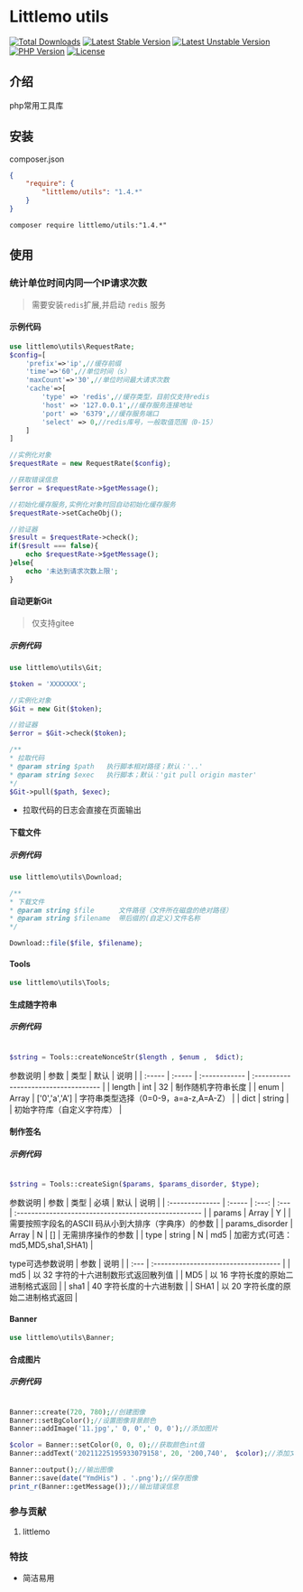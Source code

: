 
Littlemo utils
===============

[![Total Downloads](https://poser.pugx.org/littlemo/utils/downloads)](https://packagist.org/packages/littlemo/utils)
[![Latest Stable Version](https://poser.pugx.org/littlemo/utils/v/stable)](https://packagist.org/packages/littlemo/utils)
[![Latest Unstable Version](https://poser.pugx.org/littlemo/utils/v/unstable)](https://packagist.org/packages/littlemo/utils)
[![PHP Version](https://img.shields.io/badge/php-%3E%3D7.0-8892BF.svg)](http://www.php.net/)
[![License](https://poser.pugx.org/littlemo/utils/license)](https://packagist.org/packages/littlemo/utils)

## 介绍
php常用工具库


## 安装

composer.json
```json
{
    "require": {
        "littlemo/utils": "1.4.*"
    }
}
```
```shell
composer require littlemo/utils:"1.4.*"
```
## 使用

### 统计单位时间内同一个IP请求次数

>需要安装`redis`扩展,并启动 `redis` 服务

#### 示例代码


```php
use littlemo\utils\RequestRate;
$config=[
    'prefix'=>'ip',//缓存前缀
    'time'=>'60',//单位时间（s）
    'maxCount'=>'30',//单位时间最大请求次数
    'cache'=>[
        'type' => 'redis',//缓存类型，目前仅支持redis
        'host' => '127.0.0.1',//缓存服务连接地址
        'port' => '6379',//缓存服务端口
        'select' => 0,//redis库号，一般取值范围（0-15）
    ]
]

//实例化对象
$requestRate = new RequestRate($config);

//获取错误信息
$error = $requestRate->$getMessage();

//初始化缓存服务,实例化对象时回自动初始化缓存服务
$requestRate->setCacheObj();

//验证器
$result = $requestRate->check();
if($result === false){
    echo $requestRate->$getMessage();
}else{
    echo '未达到请求次数上限';
}

```

#### 自动更新Git

> 仅支持gitee

##### 示例代码


```php
use littlemo\utils\Git;

$token = 'XXXXXXX';

//实例化对象
$Git = new Git($token);

//验证器
$error = $Git->check($token);

/**
* 拉取代码
* @param string $path   执行脚本相对路径；默认：'..'
* @param string $exec   执行脚本；默认：'git pull origin master'
*/
$Git->pull($path, $exec);

```
- 拉取代码的日志会直接在页面输出

#### 下载文件

##### 示例代码


```php
use littlemo\utils\Download;

/**
* 下载文件
* @param string $file      文件路径（文件所在磁盘的绝对路径）
* @param string $filename  带后缀的(自定义)文件名称
*/

Download::file($file, $filename);

```

#### Tools

```php
use littlemo\utils\Tools;

```

#### 生成随字符串

##### 示例代码


```php

$string = Tools::createNonceStr($length , $enum ,  $dict);

```

参数说明
| 参数   | 类型   | 默认          | 说明                                 |
| :----- | :----- | :------------ | :----------------------------------- |
| length | int    | 32            | 制作随机字符串长度                   |
| enum   | Array  | ['0','a','A'] | 字符串类型选择（0=0-9，a=a-z,A=A-Z） |
| dict   | string |               | 初始字符库（自定义字符库）           |


#### 制作签名

##### 示例代码


```php

$string = Tools::createSign($params, $params_disorder, $type);

```

参数说明
| 参数            | 类型   | 必填  | 默认 | 说明                                                 |
| :-------------- | :----- | :---: | :--- | :--------------------------------------------------- |
| params          | Array  |   Y   |      | 需要按照字段名的ASCII 码从小到大排序（字典序）的参数 |
| params_disorder | Array  |   N   | []   | 无需排序操作的参数                                   |
| type            | string |   N   | md5  | 加密方式(可选：md5,MD5,sha1,SHA1)                    |

type可选参数说明
| 参数 | 说明                                 |
| :--- | :----------------------------------- |
| md5  | 以 32 字符的十六进制数形式返回散列值 |
| MD5  | 以 16 字符长度的原始二进制格式返回   |
| sha1 | 40 字符长度的十六进制数              |
| SHA1 | 以 20 字符长度的原始二进制格式返回   |


#### Banner

```php
use littlemo\utils\Banner;
```
#### 合成图片

##### 示例代码


```php

Banner::create(720, 780);//创建图像
Banner::setBgColor();//设置图像背景颜色
Banner::addImage('11.jpg',' 0, 0',' 0, 0');//添加图片

$color = Banner::setColor(0, 0, 0);//获取颜色int值
Banner::addText('20211225195933079158', 20, '200,740',  $color);//添加文字

Banner::output();//输出图像
Banner::save(date("YmdHis") . '.png');//保存图像
print_r(Banner::getMessage());//输出错误信息

```



### 参与贡献

1.  littlemo


### 特技

- 简洁易用
